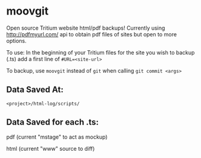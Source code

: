 moovgit
=======

Open source Tritium website html/pdf backups! Currently using http://pdfmyurl.com/ api to obtain pdf files of sites but open to more options.

To use:
In the beginning of your Tritium files for the site you wish to backup (.ts) add a first line of 
<code>#URL=\<site-url\></code>

To backup, use <code>moovgit</code> instead of <code>git</code> when calling <code>git commit \<args></code>

Data Saved At:
--------------
<code>\<project>/html-log/scripts/</code>

Data Saved for each .ts:
-------------------
pdf (current "mstage" to act as mockup)

html (current "www" source to diff)
